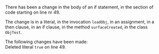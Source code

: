 There has been a change in the body of an if statement, in the section of code starting on line nr 49.
  
The change is in a literal, in the invocation ```loadObj```, in an assignment, in a then clause, in an if clause, in the method ```surfaceCreated```, in the class ```ObjTest```.
  
The following changes have been made:  
Deleted literal ```true``` on line 49.  
